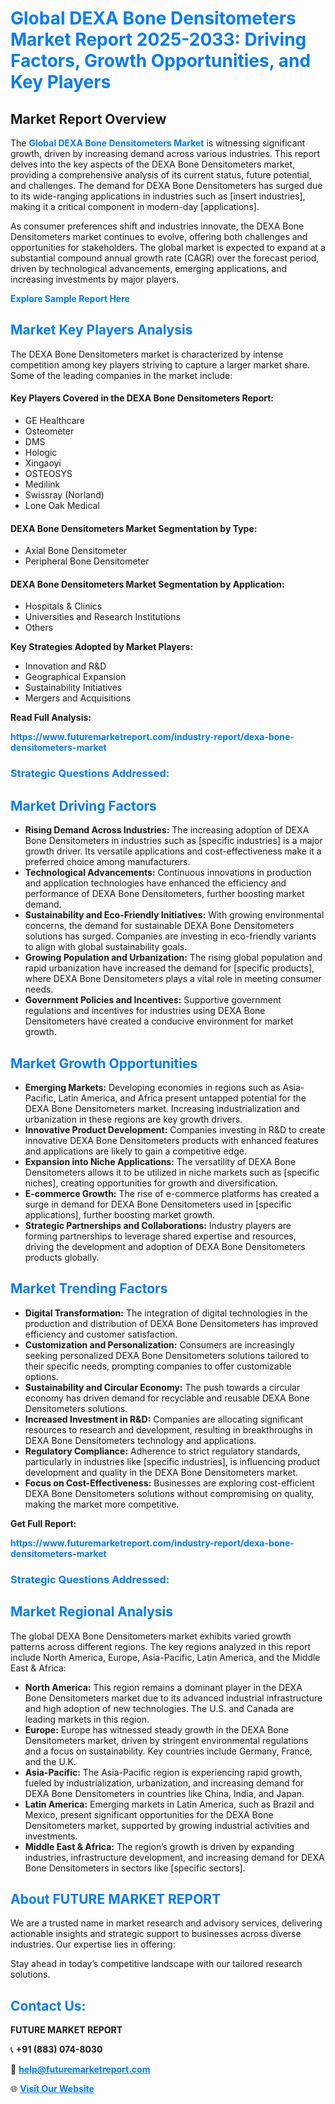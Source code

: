<h1 style="color: #007BFF;">Global DEXA Bone Densitometers Market Report 2025-2033: Driving Factors, Growth Opportunities, and Key Players</h1>

<section id="overview">
<h2>Market Report Overview</h2>
<p>The <a href="https://www.futuremarketreport.com/industry-report/dexa-bone-densitometers-market" style="color: #007BFF; text-decoration: none;"><strong>Global DEXA Bone Densitometers Market</strong></a> is witnessing significant growth, driven by increasing demand across various industries. This report delves into the key aspects of the DEXA Bone Densitometers market, providing a comprehensive analysis of its current status, future potential, and challenges. The demand for DEXA Bone Densitometers has surged due to its wide-ranging applications in industries such as [insert industries], making it a critical component in modern-day [applications].</p>
<p>As consumer preferences shift and industries innovate, the DEXA Bone Densitometers market continues to evolve, offering both challenges and opportunities for stakeholders. The global market is expected to expand at a substantial compound annual growth rate (CAGR) over the forecast period, driven by technological advancements, emerging applications, and increasing investments by major players.</p>
</section>

<section id="overview">
<p><a href="https://www.futuremarketreport.com/request-sample/reportId=80394" style="color: #007BFF; text-decoration: none;"><strong>Explore Sample Report Here</strong></a></p>
</section>

<section id="key-players">
<h2 style="color: #007BFF;">Market Key Players Analysis</h2>
<p>The DEXA Bone Densitometers market is characterized by intense competition among key players striving to capture a larger market share. Some of the leading companies in the market include:</p>
<h4>Key Players Covered in the DEXA Bone Densitometers Report:</h4>
<ul><li>GE Healthcare</li><li>Osteometer</li><li>DMS</li><li>Hologic</li><li>Xingaoyi</li><li>OSTEOSYS</li><li>Medilink</li><li>Swissray (Norland)</li><li>Lone Oak Medical</li></ul>
<h4>DEXA Bone Densitometers Market Segmentation by Type:</h4>
<ul><li>Axial Bone Densitometer</li><li>Peripheral Bone Densitometer</li></ul>

<h4>DEXA Bone Densitometers Market Segmentation by Application:</h4>
<ul><li>Hospitals &amp; Clinics</li><li>Universities and Research Institutions</li><li>Others</li></ul>
<p><strong>Key Strategies Adopted by Market Players:</strong></p>
<ul>
<li>Innovation and R&D</li>
<li>Geographical Expansion</li>
<li>Sustainability Initiatives</li>
<li>Mergers and Acquisitions</li>
</ul>
</section>

<section>
<p><strong>Read Full Analysis: </strong></p><a href="https://www.futuremarketreport.com/industry-report/dexa-bone-densitometers-market" style="color: #007BFF; text-decoration: none;"><strong>https://www.futuremarketreport.com/industry-report/dexa-bone-densitometers-market</strong></a>
<h3 style="color: #007BFF;">Strategic Questions Addressed:</h3>
</section>

<section id="driving-factors">
<h2 style="color: #007BFF;">Market Driving Factors</h2>
<ul>
<li><strong>Rising Demand Across Industries:</strong> The increasing adoption of DEXA Bone Densitometers in industries such as [specific industries] is a major growth driver. Its versatile applications and cost-effectiveness make it a preferred choice among manufacturers.</li>
<li><strong>Technological Advancements:</strong> Continuous innovations in production and application technologies have enhanced the efficiency and performance of DEXA Bone Densitometers, further boosting market demand.</li>
<li><strong>Sustainability and Eco-Friendly Initiatives:</strong> With growing environmental concerns, the demand for sustainable DEXA Bone Densitometers solutions has surged. Companies are investing in eco-friendly variants to align with global sustainability goals.</li>
<li><strong>Growing Population and Urbanization:</strong> The rising global population and rapid urbanization have increased the demand for [specific products], where DEXA Bone Densitometers plays a vital role in meeting consumer needs.</li>
<li><strong>Government Policies and Incentives:</strong> Supportive government regulations and incentives for industries using DEXA Bone Densitometers have created a conducive environment for market growth.</li>
</ul>
</section>

<section id="growth-opportunities">
<h2 style="color: #007BFF;">Market Growth Opportunities</h2>
<ul>
<li><strong>Emerging Markets:</strong> Developing economies in regions such as Asia-Pacific, Latin America, and Africa present untapped potential for the DEXA Bone Densitometers market. Increasing industrialization and urbanization in these regions are key growth drivers.</li>
<li><strong>Innovative Product Development:</strong> Companies investing in R&D to create innovative DEXA Bone Densitometers products with enhanced features and applications are likely to gain a competitive edge.</li>
<li><strong>Expansion into Niche Applications:</strong> The versatility of DEXA Bone Densitometers allows it to be utilized in niche markets such as [specific niches], creating opportunities for growth and diversification.</li>
<li><strong>E-commerce Growth:</strong> The rise of e-commerce platforms has created a surge in demand for DEXA Bone Densitometers used in [specific applications], further boosting market growth.</li>
<li><strong>Strategic Partnerships and Collaborations:</strong> Industry players are forming partnerships to leverage shared expertise and resources, driving the development and adoption of DEXA Bone Densitometers products globally.</li>
</ul>
</section>

<section id="trending-factors">
<h2 style="color: #007BFF;">Market Trending Factors</h2>
<ul>
<li><strong>Digital Transformation:</strong> The integration of digital technologies in the production and distribution of DEXA Bone Densitometers has improved efficiency and customer satisfaction.</li>
<li><strong>Customization and Personalization:</strong> Consumers are increasingly seeking personalized DEXA Bone Densitometers solutions tailored to their specific needs, prompting companies to offer customizable options.</li>
<li><strong>Sustainability and Circular Economy:</strong> The push towards a circular economy has driven demand for recyclable and reusable DEXA Bone Densitometers solutions.</li>
<li><strong>Increased Investment in R&D:</strong> Companies are allocating significant resources to research and development, resulting in breakthroughs in DEXA Bone Densitometers technology and applications.</li>
<li><strong>Regulatory Compliance:</strong> Adherence to strict regulatory standards, particularly in industries like [specific industries], is influencing product development and quality in the DEXA Bone Densitometers market.</li>
<li><strong>Focus on Cost-Effectiveness:</strong> Businesses are exploring cost-efficient DEXA Bone Densitometers solutions without compromising on quality, making the market more competitive.</li>
</ul>
</section>

<section>
<p><strong>Get Full Report: </strong></p><a href="https://www.futuremarketreport.com/industry-report/dexa-bone-densitometers-market" style="color: #007BFF; text-decoration: none;"><strong>https://www.futuremarketreport.com/industry-report/dexa-bone-densitometers-market</strong></a>
<h3 style="color: #007BFF;">Strategic Questions Addressed:</h3>
</section>


<section id="regional-analysis">
<h2 style="color: #007BFF;">Market Regional Analysis</h2>
<p>The global DEXA Bone Densitometers market exhibits varied growth patterns across different regions. The key regions analyzed in this report include North America, Europe, Asia-Pacific, Latin America, and the Middle East & Africa:</p>
<ul>
<li><strong>North America:</strong> This region remains a dominant player in the DEXA Bone Densitometers market due to its advanced industrial infrastructure and high adoption of new technologies. The U.S. and Canada are leading markets in this region.</li>
<li><strong>Europe:</strong> Europe has witnessed steady growth in the DEXA Bone Densitometers market, driven by stringent environmental regulations and a focus on sustainability. Key countries include Germany, France, and the U.K.</li>
<li><strong>Asia-Pacific:</strong> The Asia-Pacific region is experiencing rapid growth, fueled by industrialization, urbanization, and increasing demand for DEXA Bone Densitometers in countries like China, India, and Japan.</li>
<li><strong>Latin America:</strong> Emerging markets in Latin America, such as Brazil and Mexico, present significant opportunities for the DEXA Bone Densitometers market, supported by growing industrial activities and investments.</li>
<li><strong>Middle East & Africa:</strong> The region’s growth is driven by expanding industries, infrastructure development, and increasing demand for DEXA Bone Densitometers in sectors like [specific sectors].</li>
</ul>
</section>

<footer>
<h2 style="color: #007BFF;">About FUTURE MARKET REPORT</h2>
<p>We are a trusted name in market research and advisory services, delivering actionable insights and strategic support to businesses across diverse industries. Our expertise lies in offering:</p>

<p>Stay ahead in today’s competitive landscape with our tailored research solutions.</p>

<h2 style="color: #007BFF;">Contact Us:</h2>
<p><strong>FUTURE MARKET REPORT</strong></p>
<p>📞 <strong>+91 (883) 074-8030</strong></p>
<p>📧 <strong><a href="mailto:help@futuremarketreport.com" style="color: #007BFF;">help@futuremarketreport.com</a></strong></p>
<p>🌐 <strong><a href="https://www.futuremarketreport.com/" style="color: #007BFF;">Visit Our Website</a></strong></p>
</footer>